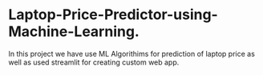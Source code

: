 # Laptop-Price-Predictor-using-Machine-Learning.
In this project we have use ML Algorithims for prediction of laptop price as well as used streamlit for creating custom web app.
